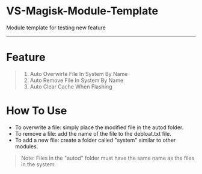 # VS-Magisk-Module-Template
Module template for testing new feature

------------

# Feature
> 1. Auto Overwirte File In System By Name 
> 2. Auto Remove File In System By Name
> 3. Auto Clear Cache When Flashing

# How To Use
-  To overwrite a file: simply place the modified file in the autod folder.
-  To remove a file: add the name of the file to the debloat.txt file.
-  To add a new file: create a folder called "system" similar to other modules.

> Note: Files in the "autod" folder must have the same name as the files in the system.




